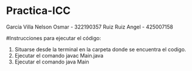 # Practica-ICC

García Villa Nelson Osmar - 322190357
Ruiz Ruiz Angel - 425007158

#Instrucciones para ejecutar el código:

1. Situarse desde la terminal en la carpeta donde se encuentra el codigo.
2. Ejecutar el comando javac Main.java
3. Ejecutar el comando java Main
